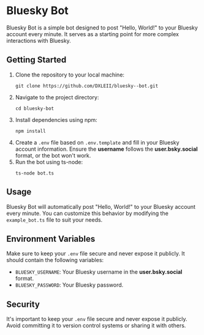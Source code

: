 <h1>Bluesky Bot</h1>

<p>Bluesky Bot is a simple bot designed to post "Hello, World!" to your Bluesky account every minute. It serves as a starting point for more complex interactions with Bluesky.</p>

<h2>Getting Started</h2>

<ol>
    <li>Clone the repository to your local machine:
        <pre><code>git clone https://github.com/DXLEII/bluesky--bot.git</code></pre>
    </li>
    <li>Navigate to the project directory:
        <pre><code>cd bluesky-bot</code></pre>
    </li>
    <li>Install dependencies using npm:
        <pre><code>npm install</code></pre>
    </li>
    <li>Create a <code>.env</code> file based on <code>.env.template</code> and fill in your Bluesky account information. Ensure the <strong>username</strong> follows the <strong>user.bsky.social</strong> format, or the bot won't work.</li>
    <li>Run the bot using ts-node:
        <pre><code>ts-node bot.ts</code></pre>
    </li>
</ol>

<h2>Usage</h2>

<p>Bluesky Bot will automatically post "Hello, World!" to your Bluesky account every minute. You can customize this behavior by modifying the <code>example_bot.ts</code> file to suit your needs.</p>

<h2>Environment Variables</h2>

<p>Make sure to keep your <code>.env</code> file secure and never expose it publicly. It should contain the following variables:</p>

<ul>
    <li><code>BLUESKY_USERNAME</code>: Your Bluesky username in the <strong>user.bsky.social</strong> format.</li>
    <li><code>BLUESKY_PASSWORD</code>: Your Bluesky password.</li>
</ul>

<h2>Security</h2>

<p>It's important to keep your <code>.env</code> file secure and never expose it publicly. Avoid committing it to version control systems or sharing it with others.</p>

